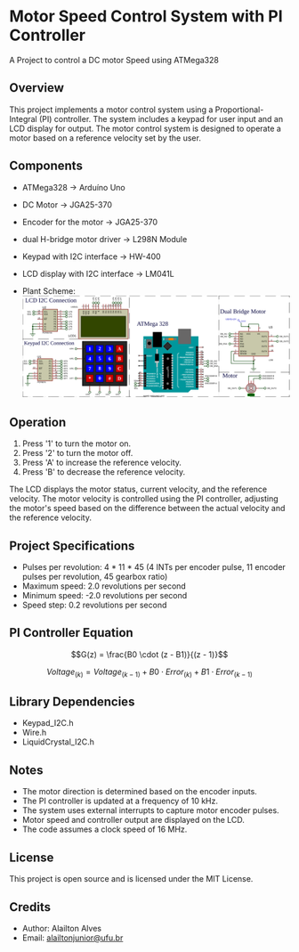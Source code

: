 # Motor Speed Control System with PI Controller

A Project to control a DC motor Speed using ATMega328

## Overview

This project implements a motor control system using a Proportional-Integral (PI) controller. The system includes a keypad for user input and an LCD display for output. The motor control system is designed to operate a motor based on a reference velocity set by the user.

## Components

- ATMega328 -> Arduíno Uno
- DC Motor -> JGA25-370
- Encoder for the motor -> JGA25-370
- dual H-bridge motor driver -> L298N Module
- Keypad with I2C interface -> HW-400
- LCD display with I2C interface -> LM041L

- Plant Scheme:
![Example Image](SimImage.SVG)

## Operation
1. Press '1' to turn the motor on.
2. Press '2' to turn the motor off.
3. Press 'A' to increase the reference velocity.
4. Press 'B' to decrease the reference velocity.

The LCD displays the motor status, current velocity, and the reference velocity. The motor velocity is controlled using the PI controller, adjusting the motor's speed based on the difference between the actual velocity and the reference velocity.

## Project Specifications
- Pulses per revolution: 4 * 11 * 45 (4 INTs per encoder pulse, 11 encoder pulses per revolution, 45 gearbox ratio)
- Maximum speed: 2.0 revolutions per second
- Minimum speed: -2.0 revolutions per second
- Speed step: 0.2 revolutions per second

## PI Controller Equation
$$G(z) = \frac{B0 \cdot (z - B1)}{(z - 1)}$$

$$Voltage_{(k)} = Voltage_{(k-1)} + B0 \cdot Error_{(k)}  + B1 \cdot Error_{(k-1)}$$
## Library Dependencies
- Keypad_I2C.h
- Wire.h
- LiquidCrystal_I2C.h

## Notes
- The motor direction is determined based on the encoder inputs.
- The PI controller is updated at a frequency of 10 kHz.
- The system uses external interrupts to capture motor encoder pulses.
- Motor speed and controller output are displayed on the LCD.
- The code assumes a clock speed of 16 MHz.

## License

This project is open source and is licensed under the MIT License.

## Credits

- Author: Alailton Alves
- Email: alailtonjunior@ufu.br

